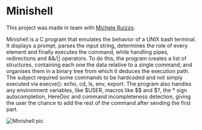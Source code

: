Minishell
=======
This project was made in team with [Michele Ruizzo](https://github.com/ozziur "Check out the awsome guy").

Minishell is a C program that emulates the behavior of a UNIX bash terminal. It displays a prompt, parses the input string, determines the role of every element and finally executes the command, while handling pipes, redirections and &&/|| operators. To do this, the program creates a list of structures, containing each one the data relative to a single command, and organises them in a binary tree from which it deduces the execution path. The subject required some commands to be hardcoded and not simply executed via execve(): echo, cd, ls, env, export.
The program also handles any environment variables, like \$USER, macros like \$\$ and \$?, the * sign autocompletion, HereDoc and command incompleteness detection, giving the user the chance to add the rest of the command after sending the first part.

![Minishell pic](https://github.com/CCantale/42cursus/assets/95633668/f0bb701d-3a82-4d4d-9ee8-aca258487e8d)
